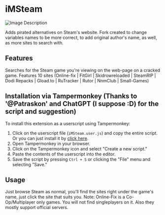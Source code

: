 # iMSteam

![Image Description](https://i.imgur.com/k1irm5C.png)

Adds pirated alternatives on Steam's website. 
Fork created to change variables names to be more correct, to add original author's name, as well, as more sites to search with.

## Features
Searches for the Steam game you're viewing on the web-page on a cracked game. 
Features 10 sites (Online-fix | FitGirl | Skidrowreloaded | SteamRIP | Dodi Repacks | Gload.to | RuTracker | Rutor | NnmClub | Small-Games)

## Installation via Tampermonkey (Thanks to '@Patraskon' and ChatGPT (I suppose :D) for the script and suggestion)

To install this extension as a userscript using Tampermonkey:

1. Click on the userscript file (`iMSteam.user.js`) and copy the entire script. Or you can just install it by [click here](https://github.com/RRRiderrr/iMSteam-Recoded/raw/main/iMSteam.user.js).
2. Open Tampermonkey in your browser.
3. Click on the Tampermonkey icon and select "Create a new script."
4. Paste the contents of the userscript into the editor.
5. Save the script by pressing `Ctrl + S` or clicking the "File" menu and selecting "Save."


## Usage

Just browse Steam as normal, you'll find the sites right under the game's name, just click the site that suits you. 
Note: Online-Fix is a Co-Op/Multiplayer only games. You will not find singleplayers on it. Also they mostly support official servers. 

